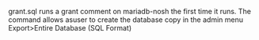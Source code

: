 grant.sql runs a grant comment on mariadb-nosh the first time it runs. 
The command allows asuser to create the database copy in the admin menu Export>Entire Database (SQL Format)